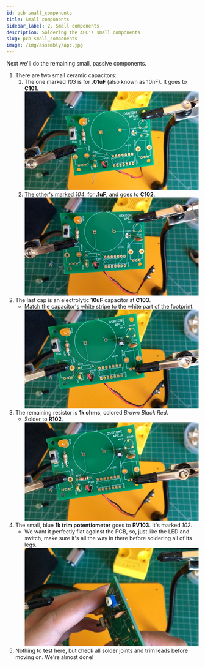 ```yaml
---
id: pcb-small_components
title: Small components
sidebar_label: 2. Small components
description: Soldering the APC's small components
slug: pcb-small_components
image: /img/assembly/apc.jpg
---
```


Next we'll do the remaining small, passive components.

1. There are two small ceramic capacitors:
   1. The one marked _103_ is for **.01uF** (also known as 10nF). It goes to **C101**.
      ![.01uF to C101](/img/assembly/c101.jpg)
   2. The other's marked _104_, for **.1uF**, and goes to **C102**.
      ![.1uF to C102](/img/assembly/c102.jpg)
2. The last cap is an electrolytic **10uF** capacitor at **C103**.
   - Match the capacitor's white stripe to the white part of the footprint.
     ![10uF to C103](/img/assembly/c103.jpg)
3. The remaining resistor is **1k ohms**, colored _Brown Black Red_.
   - Solder to **R102**.
     ![1k ohms to R102](/img/assembly/r102.jpg)
4. The small, blue **1k trim potentiometer** goes to **RV103**. It's marked _102_.
   - We want it perfectly flat against the PCB, so, just like the LED and switch, make sure it's all the way in there before soldering all of its legs.
     ![1k trim pot to 102](/img/assembly/vol-flat.jpg)
5. Nothing to test here, but check all solder joints and trim leads before moving on. We're almost done!

<!-- TODO: consider breaking out test from the rest of the steps -->
